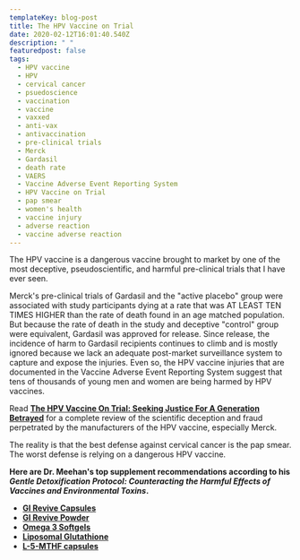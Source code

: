 ```yaml
---
templateKey: blog-post
title: The HPV Vaccine on Trial
date: 2020-02-12T16:01:40.540Z
description: " "
featuredpost: false
tags:
  - HPV vaccine
  - HPV
  - cervical cancer
  - psuedoscience
  - vaccination
  - vaccine
  - vaxxed
  - anti-vax
  - antivaccination
  - pre-clinical trials
  - Merck
  - Gardasil
  - death rate
  - VAERS
  - Vaccine Adverse Event Reporting System
  - HPV Vaccine on Trial
  - pap smear
  - women's health
  - vaccine injury
  - adverse reaction
  - vaccine adverse reaction
---
```

The HPV vaccine is a dangerous vaccine brought to market by one of the most deceptive, pseudoscientific, and harmful pre-clinical trials that I have ever seen.

Merck's pre-clinical trials of Gardasil and the "active placebo" group were associated with study participants dying at a rate that was AT LEAST TEN TIMES HIGHER than the rate of death found in an age matched population. But because the rate of death in the study and deceptive "control" group were equivalent, Gardasil was approved for release. Since release, the incidence of harm to Gardasil recipients continues to climb and is mostly ignored because we lack an adequate post-market surveillance system to capture and expose the injuries. Even so, the HPV vaccine injuries that are documented in the Vaccine Adverse Event Reporting System suggest that tens of thousands of young men and women are being harmed by HPV vaccines.

Read **[The HPV Vaccine On Trial: Seeking Justice For A Generation Betrayed](https://www.amazon.com/gp/product/1510710809/ref=as_li_tl?ie=UTF8&tag=catalystmd-20&camp=1789&creative=9325&linkCode=as2&creativeASIN=1510710809&linkId=131a4b68ecc0a9e4353c713647da4bd3)** for a complete review of the scientific deception and fraud perpetrated by the manufacturers of the HPV vaccine, especially Merck.

The reality is that the best defense against cervical cancer is the pap smear. The worst defense is relying on a dangerous HPV vaccine.



**Here are Dr. Meehan's top supplement recommendations according to his *Gentle Detoxification Protocol: Counteracting the Harmful Effects of Vaccines and Environmental Toxins*.**

* **[GI Revive Capsules](https://meehanmd.ehealthpro.com/products/gi-revive)**
* **[GI Revive Powder](https://meehanmd.ehealthpro.com/products/gi-revive-1)**
* **[Omega 3 Softgels](https://meehanmd.ehealthpro.com/products/omegavail-synergy-60-softgels)**
* **[Liposomal Glutathione](https://meehanmd.ehealthpro.com/products/liposomal-glutathione)**
* **[L-5-MTHF capsules](https://meehanmd.ehealthpro.com/products/l-5-mthf-500-mcg)**